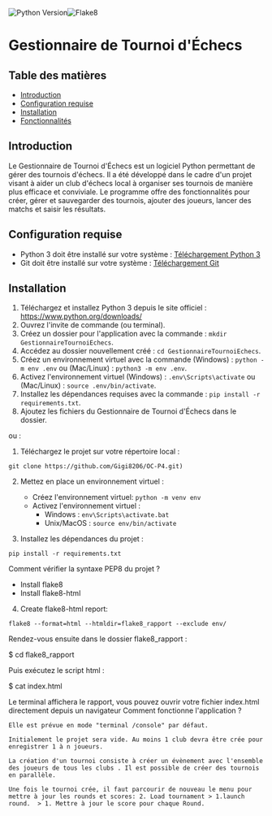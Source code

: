![Python Version](https://img.shields.io/badge/Python-3.7-blue.svg)![Flake8](https://img.shields.io/badge/Flake8-Passing-brightgreen.svg)
# Gestionnaire de Tournoi d'Échecs

## Table des matières

- [Introduction](#introduction)
- [Configuration requise](#configuration-requise)
- [Installation](#installation)
- [Fonctionnalités](#fonctionnalités)


## Introduction

Le Gestionnaire de Tournoi d'Échecs est un logiciel Python permettant de gérer des tournois d'échecs. Il a été développé dans le cadre d'un projet visant à aider un club d'échecs local à organiser ses tournois de manière plus efficace et conviviale. Le programme offre des fonctionnalités pour créer, gérer et sauvegarder des tournois, ajouter des joueurs, lancer des matchs et saisir les résultats.

## Configuration requise

* Python 3 doit être installé sur votre système : [Téléchargement Python 3](https://www.python.org/downloads/)
* Git doit être installé sur votre système : [Téléchargement Git](https://git-scm.com/book/fr/v2/D%C3%A9marrage-rapide-Installation-de-Git)

## Installation

1. Téléchargez et installez Python 3 depuis le site officiel : https://www.python.org/downloads/
2. Ouvrez l'invite de commande (ou terminal).
3. Créez un dossier pour l'application avec la commande : `mkdir GestionnaireTournoiEchecs`.
4. Accédez au dossier nouvellement créé : `cd GestionnaireTournoiEchecs`.
5. Créez un environnement virtuel avec la commande (Windows) : `python -m env .env` ou (Mac/Linux) : `python3 -m env .env`.
6. Activez l'environnement virtuel (Windows) : `.env\Scripts\activate` ou (Mac/Linux) : `source .env/bin/activate`.
7. Installez les dépendances requises avec la commande : `pip install -r requirements.txt`.
8. Ajoutez les fichiers du Gestionnaire de Tournoi d'Échecs dans le dossier.

ou :

1. Téléchargez le projet sur votre répertoire local : 
```
git clone https://github.com/Gigi8206/OC-P4.git)
```

2. Mettez en place un environnement virtuel :
   * Créez l'environnement virtuel: `python -m venv env`
   * Activez l'environnement virtuel :
       * Windows : `env\Scripts\activate.bat`
       * Unix/MacOS : `source env/bin/activate`

3. Installez les dépendances du projet :

```
pip install -r requirements.txt
```
Comment vérifier la syntaxe PEP8 du projet ?
  * Install flake8
  * Install flake8-html
    
4. Create flake8-html report:
```
flake8 --format=html --htmldir=flake8_rapport --exclude env/
```
Rendez-vous ensuite dans le dossier flake8_rapport :

 $ cd flake8_rapport

Puis exécutez le script html :

 $ cat index.html

Le terminal affichera le rapport, vous pouvez ouvrir votre fichier index.html directement depuis un navigateur
Comment fonctionne l'application ?
```
Elle est prévue en mode "terminal /console" par défaut.

Initialement le projet sera vide. Au moins 1 club devra être crée pour enregistrer 1 à n joueurs.

La création d'un tournoi consiste à créer un évènement avec l'ensemble des joueurs de tous les clubs . Il est possible de créer des tournois en parallèle.

Une fois le tournoi crée, il faut parcourir de nouveau le menu pour mettre à jour les rounds et scores: 2. Load tournament > 1.launch round.  > 1. Mettre à jour le score pour chaque Round.
 
